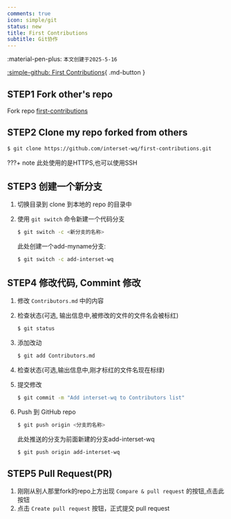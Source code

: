 ```yaml
---
comments: true
icon: simple/git
status: new
title: First Contributions
subtitle: Git协作
---
```


:material-pen-plus: `本文创建于2025-5-16`

[:simple-github: First Contributions](https://github.com/firstcontributions/first-contributions){ .md-button }

## STEP1 Fork other's repo 

Fork repo [first-contributions](https://github.com/firstcontributions/first-contributions)

## STEP2 Clone my repo forked from others

```bash
$ git clone https://github.com/interset-wq/first-contributions.git
```

???+ note
    此处使用的是HTTPS,也可以使用SSH

## STEP3 创建一个新分支

1. 切换目录到 clone 到本地的 repo 的目录中
2. 使用 `git switch` 命令新建一个代码分支

    ```bash
    $ git switch -c <新分支的名称>
    ```

    此处创建一个add-myname分支:

    ```bash
    $ git switch -c add-interset-wq
    ```

## STEP4 修改代码, Commint 修改

1. 修改 `Contributors.md` 中的内容
2. 检查状态(可选, 输出信息中,被修改的文件的文件名会被标红)

    ```bash
    $ git status
    ```

3. 添加改动

    ```bash
    $ git add Contributors.md
    ```

4. 检查状态(可选,输出信息中,刚才标红的文件名现在标绿)
5. 提交修改

    ```bash
    $ git commit -m "Add interset-wq to Contributors list"
    ```

6. Push 到 GitHub repo

    ```bash
    $ git push origin <分支的名称>
    ```

    此处推送的分支为前面新建的分支add-interset-wq
    ```bash
    $ git push origin add-interset-wq
    ```

## STEP5 Pull Request(PR)

1. 刚刚从别人那里fork的repo上方出现 `Compare & pull request` 的按钮,点击此按钮
2. 点击 `Create pull request` 按钮，正式提交 pull request
